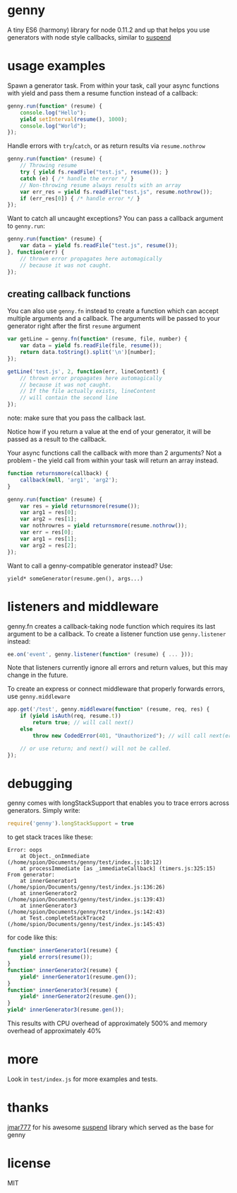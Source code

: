 # genny

A tiny ES6 (harmony) library for node 0.11.2 and up that helps you 
use generators with node style callbacks, similar to 
[suspend](https://github.com/jmar777/suspend)

# usage examples

Spawn a generator task. From within your task, call your async 
functions with yield and pass them a resume function instead of
a callback:

```js
genny.run(function* (resume) {
    console.log("Hello");
    yield setInterval(resume(), 1000);
    console.log("World");
});
```

Handle errors with `try`/`catch`, or as return results via
`resume.nothrow`

```js
genny.run(function* (resume) {
    // Throwing resume
    try { yield fs.readFile("test.js", resume()); } 
    catch (e) { /* handle the error */ }
    // Non-throwing resume always results with an array
    var err_res = yield fs.readFile("test.js", resume.nothrow());
    if (err_res[0]) { /* handle error */ }
});

```
Want to catch all uncaught exceptions? You can pass a callback argument to
`genny.run`:

```js
genny.run(function* (resume) {
    var data = yield fs.readFile("test.js", resume());
}, function(err) {
    // thrown error propagates here automagically 
    // because it was not caught.
});
```

## creating callback functions

You can also use `genny.fn` instead to create a function which
can accept multiple arguments and a callback. The arguments will be 
passed to your generator right after the first `resume` argument

```js
var getLine = genny.fn(function* (resume, file, number) {
    var data = yield fs.readFile(file, resume());
    return data.toString().split('\n')[number];
});

getLine('test.js', 2, function(err, lineContent) {
    // thrown error propagates here automagically 
    // because it was not caught.
    // If the file actually exists, lineContent
    // will contain the second line
});
```

note: make sure that you pass the callback last. 

Notice how if you return a value at the end of your generator, it will
be passed as a result to the callback. 


Your async functions call the callback with more than 2 arguments?
Not a problem - the yield call from within your task will return 
an array instead.

```js
function returnsmore(callback) {
    callback(null, 'arg1', 'arg2');
}

genny.run(function* (resume) {
    var res = yield returnsmore(resume());
    var arg1 = res[0];
    var arg2 = res[1];
    var nothrowres = yield returnsmore(resume.nothrow());
    var err = res[0];
    var arg1 = res[1];
    var arg2 = res[2];
});
```

Want to call a genny-compatible generator instead? Use:

```
yield* someGenerator(resume.gen(), args...)
```

# listeners and middleware

genny.fn creates a callback-taking node function which requires its last 
argument to be a callback. To create a listener function use `genny.listener` 
instead:

```js
ee.on('event', genny.listener(function* (resume) { ... }));
```

Note that listeners currently ignore all errors and return values, but this 
may change in the future.

To create an express or connect middleware that properly forwards errors,
use `genny.middleware`

```js
app.get('/test', genny.middleware(function* (resume, req, res) {
    if (yield isAuth(req, resume.t)) 
        return true; // will call next() 
    else
        throw new CodedError(401, "Unauthorized"); // will call next(err)

    // or use return; and next() will not be called.
});
```

# debugging

genny comes with longStackSupport that enables you to trace 
errors across generators. Simply write:

```js
require('genny').longStackSupport = true
```

to get stack traces like these:

```
Error: oops
    at Object._onImmediate (/home/spion/Documents/genny/test/index.js:10:12)
    at processImmediate [as _immediateCallback] (timers.js:325:15)
From generator:
    at innerGenerator1 (/home/spion/Documents/genny/test/index.js:136:26)
    at innerGenerator2 (/home/spion/Documents/genny/test/index.js:139:43)
    at innerGenerator3 (/home/spion/Documents/genny/test/index.js:142:43)
    at Test.completeStackTrace2 (/home/spion/Documents/genny/test/index.js:145:43)
```

for code like this:

```js
function* innerGenerator1(resume) {
    yield errors(resume());
}
function* innerGenerator2(resume) {
    yield* innerGenerator1(resume.gen());
} 
function* innerGenerator3(resume) {
    yield* innerGenerator2(resume.gen());
}
yield* innerGenerator3(resume.gen());
```

This results with CPU overhead of approximately 500% and memory overhead 
of approximately 40%

# more

Look in `test/index.js` for more examples and tests.

# thanks

[jmar777](https://github.com/jmar777) for his awesome 
[suspend](https://github.com/jmar777/suspend) library which served 
as the base for genny

# license 

MIT


